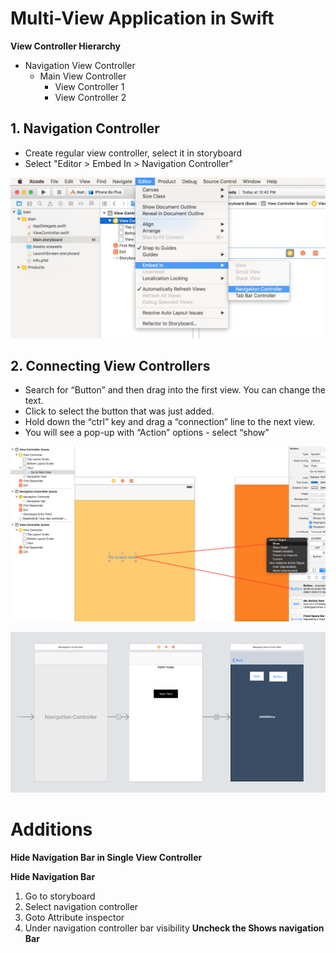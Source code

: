 # Multi-View Application in Swift



**View Controller Hierarchy**


- Navigation View Controller
	- Main View Controller
		- View Controller 1
		- View Controller 2




## 1. Navigation Controller

- Create regular view controller, select it in storyboard
- Select "Editor > Embed In > Navigation Controller"

![navigation_controller.png](img_tutorial_multiview/navigation_controller.png)

## 2. Connecting View Controllers
- Search for “Button” and then drag into the first view. You can change the text.
- Click to select the button that was just added.
- Hold down the “ctrl” key and drag a “connection” line to the next view.
- You will see a pop-up with “Action” options - select “show”


![segue_button.png](img_tutorial_multiview/segue_button.png)

![navigation_controller_connection.png](img_tutorial_multiview/navigation_controller_connection.png)




# Additions


**Hide Navigation Bar in Single View Controller**

**Hide Navigation Bar**
1. Go to storyboard
2. Select navigation controller
3. Goto Attribute inspector
4. Under navigation controller bar visibility **Uncheck the Shows navigation Bar**